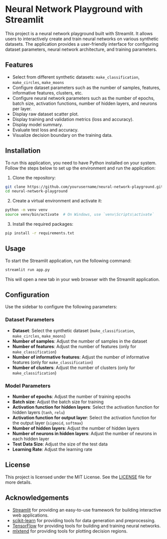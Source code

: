 # Neural Network Playground with Streamlit

This project is a neural network playground built with Streamlit. It allows users to interactively create and train neural networks on various synthetic datasets. The application provides a user-friendly interface for configuring dataset parameters, neural network architecture, and training parameters.

## Features

- Select from different synthetic datasets: `make_classification`, `make_circles`, `make_moons`
- Configure dataset parameters such as the number of samples, features, informative features, clusters, etc.
- Configure neural network parameters such as the number of epochs, batch size, activation functions, number of hidden layers, and neurons per layer.
- Display raw dataset scatter plot.
- Display training and validation metrics (loss and accuracy).
- Display model summary.
- Evaluate test loss and accuracy.
- Visualize decision boundary on the training data.

## Installation

To run this application, you need to have Python installed on your system. Follow the steps below to set up the environment and run the application:

1. Clone the repository:

```sh
git clone https://github.com/yourusername/neural-network-playground.git
cd neural-network-playground
```

2. Create a virtual environment and activate it:

```sh
python -m venv venv
source venv/bin/activate  # On Windows, use `venv\Scripts\activate`
```

3. Install the required packages:

```sh
pip install -r requirements.txt
```

## Usage

To start the Streamlit application, run the following command:

```sh
streamlit run app.py
```

This will open a new tab in your web browser with the Streamlit application.

## Configuration

Use the sidebar to configure the following parameters:

### Dataset Parameters

- **Dataset**: Select the synthetic dataset (`make_classification`, `make_circles`, `make_moons`)
- **Number of samples**: Adjust the number of samples in the dataset
- **Number of features**: Adjust the number of features (only for `make_classification`)
- **Number of informative features**: Adjust the number of informative features (only for `make_classification`)
- **Number of clusters**: Adjust the number of clusters (only for `make_classification`)

### Model Parameters

- **Number of epochs**: Adjust the number of training epochs
- **Batch size**: Adjust the batch size for training
- **Activation function for hidden layers**: Select the activation function for hidden layers (`tanh`, `relu`)
- **Activation function for output layer**: Select the activation function for the output layer (`sigmoid`, `softmax`)
- **Number of hidden layers**: Adjust the number of hidden layers
- **Number of neurons in hidden layers**: Adjust the number of neurons in each hidden layer
- **Test Data Size**: Adjust the size of the test data
- **Learning Rate**: Adjust the learning rate

## License

This project is licensed under the MIT License. See the [LICENSE](LICENSE) file for more details.

## Acknowledgements

- [Streamlit](https://streamlit.io/) for providing an easy-to-use framework for building interactive web applications.
- [scikit-learn](https://scikit-learn.org/) for providing tools for data generation and preprocessing.
- [TensorFlow](https://www.tensorflow.org/) for providing tools for building and training neural networks.
- [mlxtend](http://rasbt.github.io/mlxtend/) for providing tools for plotting decision regions.